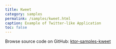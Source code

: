 ```yaml
---
title: Kweet
category: samples
permalink: /samples/kweet.html
caption: Example of Twitter-like Application
toc: false
---
```


Browse source code on GitHub: [ktor-samples-kweet](https://github.com/ktorio/ktor/tree/master/ktor-samples/ktor-samples-kweet)
